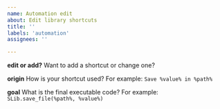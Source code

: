 ```yaml
---
name: Automation edit
about: Edit library shortcuts
title: ''
labels: 'automation'
assignees: ''

---
```


**edit or add?**
Want to add a shortcut or change one?

**origin**
How is your shortcut used? For example: `Save %value% in %path%`

**goal**
What is the final executable code? For example: `SLib.save_file(%path%, %value%)`
